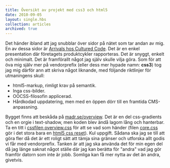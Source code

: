 ```yaml
---
title: Översikt av projekt med css3 och html5
date: 2010-09-05
layout: single.hbs
collection: articles
archived: true
---
```

Det händer ibland att jag snubblar över sidor på nätet som tar andan av
mig. En av dessa sidor är [Arrivals hos Cultured
Code](http://culturedcode.com/status "Arrivals"). Det är en enkel
presentation där företagets produktcykler rapporteras. Det är snyggt,
enkelt och minimalt. Det är framförallt något jag själv skulle vilja
göra. Som för att öva mig själv mer på vendorprefix (eller dess mer
hypade namn: **css3**) tog jag mig därför ann att skriva något liknande,
med följande riktlinjer för utmaningens skull:

-   html5-markup, rimligt krav på semantik.
-   Inga css-bilder.
-   OOCSS-filosofin applicerad.
-   Hårdkodad uppdatering, men med en öppen dörr till en framtida
    CMS-anpassning.

Bygget finns att beskåda på [madr.se/overview](http://madr.se/overview).
Det är en del css-gradients och en orgie i text-shadow, men koden blev
ändå lagom lång och hanterbar. Ta en titt i [cssfilen
overview.css](http://madr.se/overview/stylesheets/overview.css) för att
se vad som händer (filen
[core.css](http://madr.se/overview/stylesheets/core.css) gör i det stora
bara en [html5 css
reset](http://html5doctor.com/html-5-reset-stylesheet/)). Kul uppgift.
Sådana ska jag se till att göra fler då det är ett roligt sätt att tämja
sina gränser och utforska allt godis vi får med vendorprefix. Tanken är
att jag ska använda det för min egen del då jag länge saknat något
ställe där jag kan berätta för \"andra\" vad jag gör framför datorn som
inte är jobb. Somliga kan få mer nytta av det än andra, givetvis.